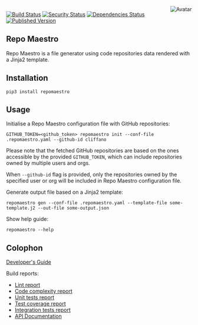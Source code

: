 <img align="right" src="https://raw.github.com/cliffano/repomaestro/main/avatar.jpg" alt="Avatar"/>

[![Build Status](https://github.com/cliffano/repomaestro/workflows/CI/badge.svg)](https://github.com/cliffano/repomaestro/actions?query=workflow%3ACI)
[![Security Status](https://snyk.io/test/github/cliffano/repomaestro/badge.svg)](https://snyk.io/test/github/cliffano/repomaestro)
[![Dependencies Status](https://img.shields.io/librariesio/release/pypi/repomaestro)](https://libraries.io/github/cliffano/repomaestro)
[![Published Version](https://img.shields.io/pypi/v/repomaestro.svg)](https://pypi.python.org/pypi/repomaestro)
<br/>

Repo Maestro
------------

Repo Maestro is a file generator using code repositories data rendered with a Jinja2 template.

Installation
------------

    pip3 install repomaestro

Usage
-----

Initialise a Repo Maestro configuration file with GitHub repositories:

    GITHUB_TOKEN=<github_token> repomaestro init --conf-file .repomaestro.yaml --github-id cliffano

Please note that the fetched GitHub repositories are based on the ones accessible by the provided `GITHUB_TOKEN`, which can include repositories owned by multiple users and orgs.

When `--github-id` flag is provided, only the repositories owned by the specified user or org will be included in Repo Maestro configuration file.

Generate output file based on a Jinja2 template:

    repomaestro gen --conf-file .repomaestro.yaml --template-file some-template.j2 --out-file some-output.json

Show help guide:

    repomaestro --help

Colophon
--------

[Developer's Guide](https://cliffano.github.io/developers_guide.html#python)

Build reports:

* [Lint report](https://cliffano.github.io/repomaestro/lint/pylint/index.html)
* [Code complexity report](https://cliffano.github.io/repomaestro/complexity/wily/index.html)
* [Unit tests report](https://cliffano.github.io/repomaestro/test/pytest/index.html)
* [Test coverage report](https://cliffano.github.io/repomaestro/coverage/coverage/index.html)
* [Integration tests report](https://cliffano.github.io/repomaestro/test-integration/pytest/index.html)
* [API Documentation](https://cliffano.github.io/repomaestro/doc/sphinx/index.html)
